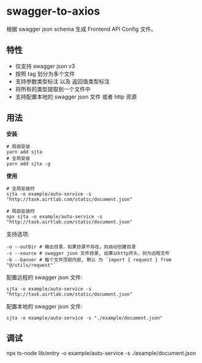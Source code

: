 # swagger-to-axios
根据 swagger json schema 生成 Frontend API Config 文件。

## 特性
- 仅支持 swagger json v3
- 按照 tag 划分为多个文件
- 支持参数类型标注 以及 返回值类型标注
- 将所有的类型提取到一个文件中
- 支持配置本地的 swagger json 文件 或者 http 资源

## 用法

**安装**
```shell
# 局部安装
yarn add sjta
# 全局安装
yarn add sjta -g
```

**使用**
```shell
# 全局安装时
sjta -o example/auto-service -s "http://task.airtlab.com/static/document.json"

# 局部安装时
npx sjta -o example/auto-service -s "http://task.airtlab.com/static/document.json"
```

支持选项:
```text
-o --outDir # 输出目录，如果目录不存在，则自动创建目录
-s --source # swagger json 文件目录, 如果以http开头，则为远程文件
-b --banner # 每个文件顶部内部, 默认 为 `import { request } from "@/utils/request"`
```

配置远程的 swagger json 文件:
```shell
sjta -o example/auto-service -s "http://task.airtlab.com/static/document.json"
```

配置本地的 swagger json 文件:
```shell
sjta -o example/auto-service -s "./example/document.json"
```

## 调试
npx ts-node lib/entry -o example/auto-service -s ./example/document.json
